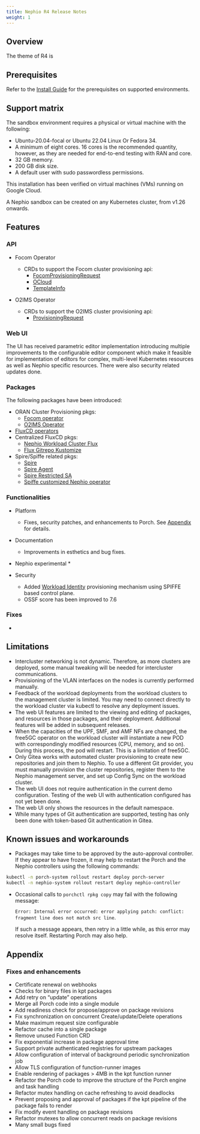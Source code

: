 ```yaml
---
title: Nephio R4 Release Notes
weight: 1
---
```


## Overview

The theme of R4 is 

## Prerequisites

Refer to the [Install Guide](/content/en/docs/guides/install-guides/install-on-byoc.md#prerequisites) for the
prerequisites on supported environments.

## Support matrix

The sandbox environment requires a physical or virtual machine with the following:
- Ubuntu-20.04-focal or Ubuntu 22.04 Linux Or Fedora 34.
- A minimum of eight cores. 16 cores is the recommended quantity, however, as they are needed for end-to-end testing with RAN and core.
- 32 GB memory.
- 200 GB disk size.
- A default user with sudo passwordless permissions.

This installation has been verified on virtual machines (VMs) running on Google Cloud.

A Nephio sandbox can be created on any Kubernetes cluster, from v1.26 onwards.

## Features

### API

* Focom Operator 
  * CRDs to support the Focom cluster provisioning api:
    * [FocomProvisioningRequest](https://github.com/nephio-project/api/blob/main/config/crd/bases/focom.nephio.org_focomprovisioningrequests.yaml)
    * [OCloud](https://github.com/nephio-project/api/blob/main/config/crd/bases/focom.nephio.org_oclouds.yaml)
    * [TemplateInfo](https://github.com/nephio-project/api/blob/main/config/crd/bases/provisioning.oran.org_templateinfoes.yaml)

* O2IMS Operator
  * CRDs to support the O2IMS cluster provisioning api:
    * [ProvisioningRequest](https://github.com/nephio-project/api/blob/main/config/crd/bases/o2ims.provisioning.oran.org_provisioningrequests.yaml)

### Web UI

The UI has received parametric editor implementation introducing multiple improvements to the configurable editor component which make it feasible for implementation of editors for complex, multi-level Kubernetes resources as well as Nephio specific resources. 
There were also security related updates done.

### Packages

The following packages have been introduced:

* ORAN Cluster Provisioning pkgs:
  * [Focom operator](https://github.com/nephio-project/catalog/tree/main/nephio/optional/focom-operator)
  * [O2IMS Operator](https://github.com/nephio-project/catalog/tree/main/nephio/optional/o2ims)
* [FluxCD operators](https://github.com/nephio-project/catalog/tree/main/nephio/optional/fluxcd)
* Centralized FluxCD pkgs:
  * [Nephio Workload Cluster Flux](https://github.com/nephio-project/catalog/tree/main/infra/capi/nephio-workload-cluster-flux)
  * [Flux Gitrepo Kustomize](https://github.com/nephio-project/catalog/tree/main/nephio/optional/flux-gitrepo-kustomize)
* Spire/Spiffe related pkgs:
  * [Spire](https://github.com/nephio-project/catalog/tree/main/nephio/optional/spire)
  * [Spire Agent](https://github.com/nephio-project/catalog/tree/main/nephio/optional/spire-agent)
  * [Spire Restricted SA](https://github.com/nephio-project/catalog/tree/main/nephio/optional/spire-restrictedSA)
  * [Spiffe customized Nephio operator](https://github.com/nephio-project/catalog/tree/main/nephio/optional/spiffe-nephio-operator)

### Functionalities

* Platform
  * Fixes, security patches, and enhancements to Porch. See [Appendix](#appendix) for details.
   
* Documentation
  * Improvements in esthetics and bug fixes.
  
* Nephio experimental
  * 
  
* Security
  * Added [Workload Identity](https://lf-nephio.atlassian.net/wiki/spaces/HOME/pages/7078140/Documentation) provisioning mechanism using SPIFFE based control plane.
  * OSSF score has been improved to 7.6

### Fixes

* 

## Limitations

* Intercluster networking is not dynamic. Therefore, as more clusters are deployed, some manual tweaking will be needed for intercluster communications.
* Provisioning of the VLAN interfaces on the nodes is currently performed manually.
* Feedback of the workload deployments from the workload clusters to the management cluster is limited. You may need to connect directly to the workload cluster via kubectl to resolve any deployment issues.
* The web UI features are limited to the viewing and editing of packages, and resources in those packages, and their deployment. Additional features will be added in subsequent releases.
* When the capacities of the UPF, SMF, and AMF NFs are changed, the free5GC operator on the workload cluster will instantiate a new POD with correspondingly modified resources (CPU, memory, and so on). During this process, the pod will restart. This is a limitation of free5GC.
* Only Gitea works with automated cluster provisioning to create new repositories and join them to Nephio. To use a different Git provider, you must manually provision the cluster repositories, register them to the Nephio management server, and set up Config Sync on the workload cluster.
* The web UI does not require authentication in the current demo configuration. Testing of the web UI with authentication configured has not yet been done.
* The web UI only shows the resources in the default namespace.
* While many types of Git authentication are supported, testing has only been done with token-based Git authentication in Gitea.

## Known issues and workarounds

*  Packages may take time to be approved by the auto-approval controller. If they appear to have frozen, it may help to restart the Porch and the Nephio controllers using the following commands:

  ```bash
  kubectl -n porch-system rollout restart deploy porch-server
  kubectl -n nephio-system rollout restart deploy nephio-controller
  ```
* Occasional calls to `porchctl rpkg copy` may fail with the following message:

  `Error: Internal error occurred: error applying patch: conflict: fragment line
  does not match src line`.
  
  If such a message appears, then retry in a little while, as this error may resolve itself. Restarting Porch may also help.

## Appendix

### Fixes and enhancements
- Certificate renewal on webhooks
- Checks for binary files in kpt packages
- Add retry on “update” operations
- Merge all Porch code into a single module
- Add readiness check for propose/approve on package revisions
- Fix synchronization on concurrent Create/update/Delete operations
- Make maximum request size configurable
- Refactor cache into a single package
- Remove unused Function CRD
- Fix exponential increase in package approval time
- Support private authenticated registries for upstream packages
- Allow configuration of interval of background periodic synchronization job
- Allow TLS configuration of function-runner images
- Enable rendering of packages > 4MB in the kpt function runner
- Refactor the Porch code to improve the structure of the Porch engine and task handling
- Refactor mutex handling on cache refreshing to avoid deadlocks
- Prevent proposing and approval of packages if the kpt pipeline of the package fails to render
- Fix modify event handling on package revisions
- Refactor mutexes to allow concurrent reads on package revisions
- Many small bugs fixed
